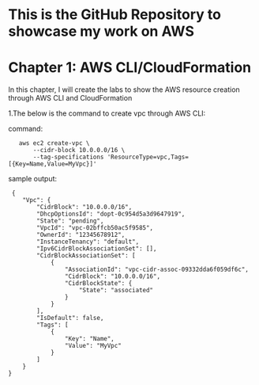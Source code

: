 # This is the GitHub Repository to showcase my work on AWS
# Chapter 1: AWS CLI/CloudFormation

In this chapter, I will create the labs to show the AWS resource creation through AWS CLI and CloudFormation

1.The below is the command to create vpc through AWS CLI: 

command:
~~~
   aws ec2 create-vpc \
       --cidr-block 10.0.0.0/16 \
       --tag-specifications 'ResourceType=vpc,Tags=[{Key=Name,Value=MyVpc}]'
~~~
sample output:

~~~
 {
    "Vpc": {
        "CidrBlock": "10.0.0.0/16",
        "DhcpOptionsId": "dopt-0c954d5a3d9647919",
        "State": "pending",
        "VpcId": "vpc-02bffcb50ac5f9585",
        "OwnerId": "12345678912",
        "InstanceTenancy": "default",
        "Ipv6CidrBlockAssociationSet": [],
        "CidrBlockAssociationSet": [
            {
                "AssociationId": "vpc-cidr-assoc-09332dda6f059df6c",
                "CidrBlock": "10.0.0.0/16",
                "CidrBlockState": {
                    "State": "associated"
                }
            }
        ],
        "IsDefault": false,
        "Tags": [
            {
                "Key": "Name",
                "Value": "MyVpc"
            }
        ]
    }
}

~~~